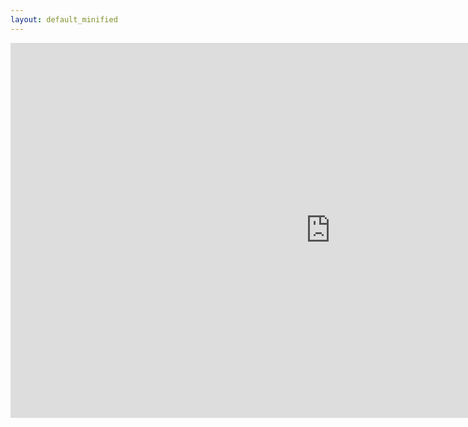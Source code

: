 ```yaml
---
layout: default_minified
---
```

<iframe title="Brian's Quest Game" src="https://gilokk0.github.io/BriansQuestHTML5Index/index.html" allowfullscreen="" width="1024" height="600" style="border:none;"></iframe>

